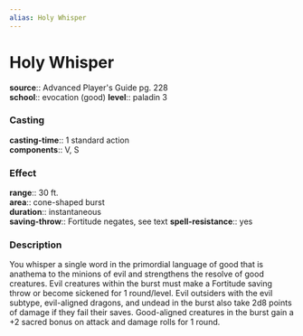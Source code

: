 ```yaml
---
alias: Holy Whisper
---
```


# Holy Whisper 

**source**:: Advanced Player's Guide pg. 228  
**school**:: evocation (good)
**level**:: paladin 3

### Casting 

**casting-time**:: 1 standard action  
**components**:: V, S

### Effect 

**range**:: 30 ft.  
**area**:: cone-shaped burst  
**duration**:: instantaneous  
**saving-throw**:: Fortitude negates, see text
**spell-resistance**:: yes

### Description 

You whisper a single word in the primordial language of good that is anathema to the minions of evil and strengthens the resolve of good creatures. Evil creatures within the burst must make a Fortitude saving throw or become sickened for 1 round/level. Evil outsiders with the evil subtype, evil-aligned dragons, and undead in the burst also take 2d8 points of damage if they fail their saves. Good-aligned creatures in the burst gain a +2 sacred bonus on attack and damage rolls for 1 round.
